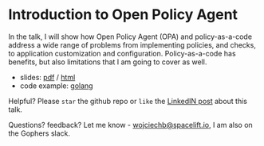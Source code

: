 # Introduction to Open Policy Agent

In the talk, I will show how Open Policy Agent (OPA) and policy-as-a-code address a wide range of problems from implementing policies, and checks, to application customization and configuration. Policy-as-a-code has benefits, but also limitations that I am going to cover as well.

- slides: [pdf](slides/index.pdf) / [html](slides/)
- code example: [golang](https://github.com/wojciech12/talk_policies_for_your_apps_with_OpenPolicyAgent/tree/master/example)


Helpful? Please <code>star</code> the github repo or <code>like</code> the [LinkedIN post](https://www.linkedin.com/posts/wojciechbarczynski_software-circus-june-edition-hawaii-and-activity-6947081139639472128-EXnT) about this talk.

Questions? feedback? Let me know - wojciechb@spacelift.io, I am also on the Gophers slack.
